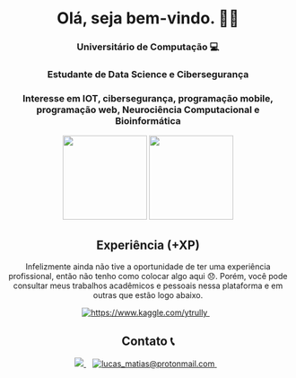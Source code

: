<div align="center">
<h1 align='center'> Olá, seja bem-vindo. 👨‍💻 </h1>
  
###  Universitário de Computação :computer:
###  Estudante de Data Science e Cibersegurança
###  Interesse em IOT, cibersegurança, programação mobile, programação web, Neurociência Computacional e Bioinformática


  
<p align=center>
  <img height="150em" src="https://github-readme-stats.vercel.app/api?username=lucasInCoffePower&show_icons=true&theme=dark&include_all_commits=true&count_private=true"/>
  <img height="150em" src="https://github-readme-stats.vercel.app/api/top-langs/?username=lucasInCoffePower&layout=compact&langs_count=7&theme=dark"/>
</p>

## Experiência (+XP)
Infelizmente ainda não tive a oportunidade de ter uma experiência profissional, então não tenho como colocar algo aqui 😞. Porém, você pode consultar meus trabalhos acadêmicos e pessoais nessa plataforma e em outras que estão logo abaixo.
  
<a href="https://www.kaggle.com/ytrully">
      <img alt="https://www.kaggle.com/ytrully" src="https://img.shields.io/badge/kaggle-%230077B5.svg?&style=for-the-badge&logo=kaggle&logoColor=white" />
</a>&nbsp;&nbsp;
  
## Contato 📞 

  <a href="https://www.linkedin.com/in/lucas-m-3711921b1/">
    <img src="https://img.shields.io/badge/linkedin-%230077B5.svg?&style=for-the-badge&logo=linkedin&logoColor=white" />
  </a>&nbsp;&nbsp;
  <a href="mailto:lucas_matias@protonmail.com">
        <img alt="lucas_matias@protonmail.com" src="https://img.shields.io/badge/protonmail-3c6eab?logo=protonmail&style=for-the-badge" />
  </a>&nbsp;&nbsp;
 </div>



<!--
**lucasInCoffePower/lucasInCoffePower** is a ✨ _special_ ✨ repository because its `README.md` (this file) appears on your GitHub profile.


Here are some ideas to get you started:

- 🔭 I’m currently working on ...
- 🌱 I’m currently learning ...
- 👯 I’m looking to collaborate on ...
- 🤔 I’m looking for help with ...
- 💬 Ask me about ...
- 📫 How to reach me: ...
- 😄 Pronouns: ...
- ⚡ Fun fact: ...
-->
